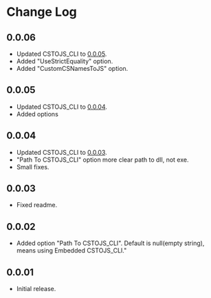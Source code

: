 # Change Log
## 0.0.06
- Updated CSTOJS_CLI to [0.0.05](https://github.com/TiLied/CSTOJS_CLI/releases/tag/0.0.05).
- Added "UseStrictEquality" option.
- Added "CustomCSNamesToJS" option.


## 0.0.05
- Updated CSTOJS_CLI to [0.0.04](https://github.com/TiLied/CSTOJS_CLI/releases/tag/0.0.04).
- Added options

## 0.0.04
- Updated CSTOJS_CLI to [0.0.03](https://github.com/TiLied/CSTOJS_CLI/releases/tag/0.0.03).
- "Path To CSTOJS_CLI" option more clear path to dll, not exe.
- Small fixes.

## 0.0.03
- Fixed readme.
## 0.0.02
- Added option "Path To CSTOJS_CLI". Default is null(empty string), means using Embedded CSTOJS_CLI."
## 0.0.01
- Initial release.